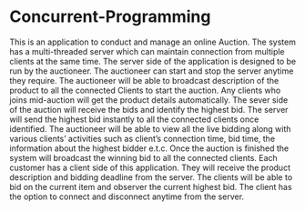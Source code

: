 # Concurrent-Programming
This is an application to conduct and manage an online Auction. The system has a multi-threaded server which can maintain connection from multiple clients at the same time. The server side of the application is designed to be run by the auctioneer. The auctioneer can start and stop the server anytime they require. The auctioneer will be able to broadcast description of the product to all the connected Clients to start the auction. 
Any clients who joins mid-auction will get the product details automatically. The sever side of the auction will receive the bids and identify the highest bid. The server will send the highest bid instantly to all the connected clients once identified.  The auctioneer will be able to view all the live bidding along with various clients’ activities such as client’s connection time, bid time, the information about the highest bidder e.t.c. 
Once the auction is finished the system will broadcast the winning bid to all the connected clients. Each customer has a client side of this application. They will receive the product description and bidding deadline from the server. The clients will be able to bid on the current item and observer the current highest bid. The client has the option to connect and disconnect anytime from the server.
